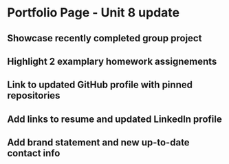 # Portfolio Page - Unit 8 update

## Showcase recently completed group project

## Highlight 2 examplary homework assignements

## Link to updated GitHub profile with pinned repositories 

## Add links to resume and updated LinkedIn profile

## Add brand statement and new up-to-date contact info